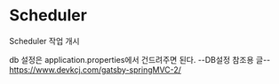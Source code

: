 # Scheduler
Scheduler 작업 개시

db 설정은 application.properties에서 건드려주면 된다.
--DB설정 참조용 글--
https://www.devkcj.com/gatsby-springMVC-2/
